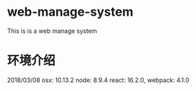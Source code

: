 # web-manage-system
This is is a web manage system

# 环境介绍

2018/03/08
osx: 10.13.2
node: 8.9.4
react: 16.2.0,
webpack: 4.1.0